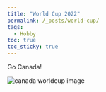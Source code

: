 ```yaml
---
title: "World Cup 2022"
permalink: /_posts/world-cup/
tags:
  - Hobby
toc: true
toc_sticky: true
---
```


Go Canada!
<br/>

![canada worldcup image](https://github.com/julianajlee/julianajlee.github.io/assets/images/canada-world-cup-promo.png)

